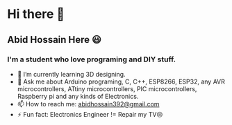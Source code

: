 # Hi there 👋

## Abid Hossain Here 😃
### I'm a student who love programing and DIY stuff. 

- 🌱 I’m currently learning 3D designing.
- 💬 Ask me about Arduino programing, C, C++, ESP8266, ESP32, any AVR microcontrollers, ATtiny microcontrollers, PIC microcontrollers, Raspberry pi and any kinds of Electronics. 
- 📫 How to reach me: abidhossain392@gmail.com
- ⚡ Fun fact: Electronics Engineer != Repair my TV😒 
<!--
**Abidh56/Abidh56** is a ✨ _special_ ✨ repository because its `README.md` (this file) appears on your GitHub profile.

Here are some ideas to get you started:


-->
